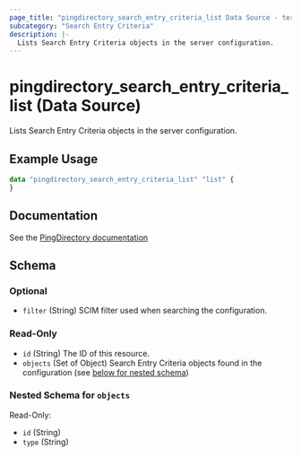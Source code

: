 ```yaml
---
page_title: "pingdirectory_search_entry_criteria_list Data Source - terraform-provider-pingdirectory"
subcategory: "Search Entry Criteria"
description: |-
  Lists Search Entry Criteria objects in the server configuration.
---
```


# pingdirectory_search_entry_criteria_list (Data Source)

Lists Search Entry Criteria objects in the server configuration.

## Example Usage

```terraform
data "pingdirectory_search_entry_criteria_list" "list" {
}
```

## Documentation
See the [PingDirectory documentation](https://docs.pingidentity.com/r/en-us/pingdirectory-93/pd_sec_search_entry_criteria)

<!-- schema generated by tfplugindocs -->
## Schema

### Optional

- `filter` (String) SCIM filter used when searching the configuration.

### Read-Only

- `id` (String) The ID of this resource.
- `objects` (Set of Object) Search Entry Criteria objects found in the configuration (see [below for nested schema](#nestedatt--objects))

<a id="nestedatt--objects"></a>
### Nested Schema for `objects`

Read-Only:

- `id` (String)
- `type` (String)


